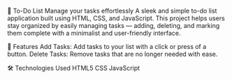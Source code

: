 📝 To-Do List
Manage your tasks effortlessly
A sleek and simple to-do list application built using HTML, CSS, and JavaScript. This project helps users stay organized by easily managing tasks — adding, deleting, and marking them complete with a minimalist and user-friendly interface.
 
🌟 Features
Add Tasks: Add tasks to your list with a click or press of a button.
Delete Tasks: Remove tasks that are no longer needed with ease.

🛠️ Technologies Used
HTML5
CSS
JavaScript
